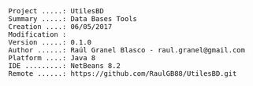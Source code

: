 <pre>
Project .....: UtilesBD
Summary .....: Data Bases Tools
Creation ....: 06/05/2017
Modification : 
Version .....: 0.1.0
Author ......: Raúl Granel Blasco - raul.granel@gmail.com
Platform ....: Java 8
IDE .........: NetBeans 8.2
Remote ......: https://github.com/RaulGB88/UtilesBD.git
</pre>
